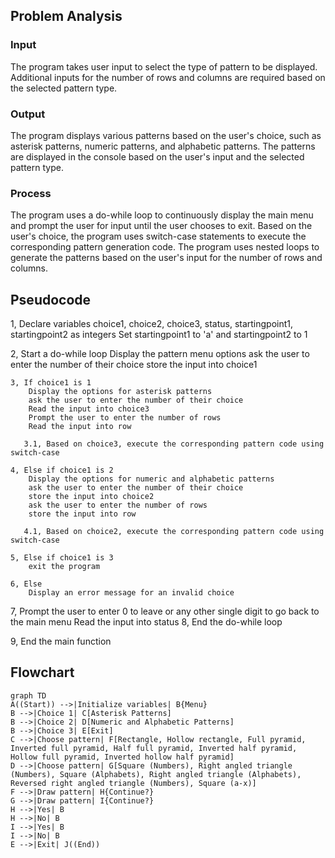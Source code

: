 ## Problem Analysis

### Input
The program takes user input to select the type of pattern to be displayed.
Additional inputs for the number of rows and columns are required based on the selected pattern type.

### Output
The program displays various patterns based on the user's choice, such as asterisk patterns, numeric patterns, and alphabetic patterns.
The patterns are displayed in the console based on the user's input and the selected pattern type.

### Process
The program uses a do-while loop to continuously display the main menu and prompt the user for input until the user chooses to exit.
Based on the user's choice, the program uses switch-case statements to execute the corresponding pattern generation code.
The program uses nested loops to generate the patterns based on the user's input for the number of rows and columns.

## Pseudocode

1, Declare variables choice1, choice2, choice3, status, startingpoint1, startingpoint2 as integers
Set startingpoint1 to 'a' and startingpoint2 to 1

2, Start a do-while loop
    Display the pattern menu options
    ask the user to enter the number of their choice
    store the input into choice1

    3, If choice1 is 1
        Display the options for asterisk patterns
        ask the user to enter the number of their choice
        Read the input into choice3
        Prompt the user to enter the number of rows
        Read the input into row

       3.1, Based on choice3, execute the corresponding pattern code using switch-case
          
    4, Else if choice1 is 2
        Display the options for numeric and alphabetic patterns
        ask the user to enter the number of their choice
        store the input into choice2
        ask the user to enter the number of rows
        store the input into row

       4.1, Based on choice2, execute the corresponding pattern code using switch-case
           
    5, Else if choice1 is 3
        exit the program

    6, Else
        Display an error message for an invalid choice

   7,  Prompt the user to enter 0 to leave or any other single digit to go back to the main menu
    Read the input into status
8, End the do-while loop

9, End the main function

## Flowchart
``` mermaid
graph TD
A((Start)) -->|Initialize variables| B{Menu}
B -->|Choice 1| C[Asterisk Patterns]
B -->|Choice 2| D[Numeric and Alphabetic Patterns]
B -->|Choice 3| E[Exit]
C -->|Choose pattern| F[Rectangle, Hollow rectangle, Full pyramid, Inverted full pyramid, Half full pyramid, Inverted half pyramid, Hollow full pyramid, Inverted hollow half pyramid]
D -->|Choose pattern| G[Square (Numbers), Right angled triangle (Numbers), Square (Alphabets), Right angled triangle (Alphabets), Reversed right angled triangle (Numbers), Square (a-x)]
F -->|Draw pattern| H{Continue?}
G -->|Draw pattern| I{Continue?}
H -->|Yes| B
H -->|No| B
I -->|Yes| B
I -->|No| B
E -->|Exit| J((End))
